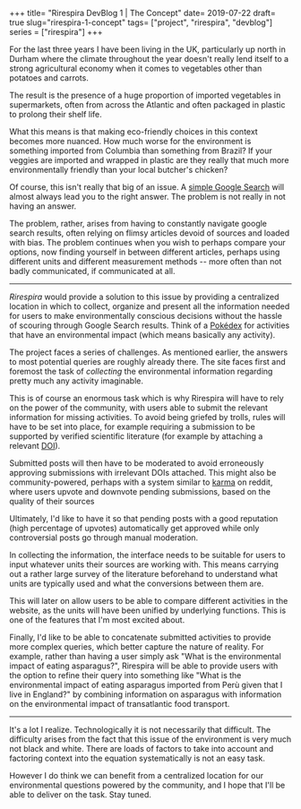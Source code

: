 +++
title= "Rirespira DevBlog 1 | The Concept"
date= 2019-07-22
draft= true
slug="rirespira-1-concept"
tags= ["project", "rirespira", "devblog"]
series = ["rirespira"]
+++

For the last three years I have been living in the UK, particularly up north in Durham where the climate throughout the year doesn't really lend itself to a strong agricultural economy when it comes to vegetables other than potatoes and carrots.

The result is the presence of a huge proportion of imported vegetables in supermarkets, often from across the Atlantic and often packaged in plastic to prolong their shelf life.

What this means is that making eco-friendly choices in this context becomes more nuanced. How much worse for the environment is something imported from Columbia than something from Brazil? If your veggies are imported and wrapped in plastic are they really that much more environmentally friendly than your local butcher's chicken?

Of course, this isn't really that big of an issue. A [simple Google Search](https://lmgtfy.com/?q=are+imported+vegetables+worse+than+meat) will almost always lead you to the right answer. The problem is not really in not having an answer.

The problem, rather, arises from having to constantly navigate google search results, often relying on flimsy articles devoid of sources and loaded with bias. The problem continues when you wish to perhaps compare your options, now finding yourself in between different articles, perhaps using different units and different measurement methods -- more often than not badly communicated, if communicated at all.

---

_Rirespira_ would provide a solution to this issue by providing a centralized location in which to collect, organize and present all the information needed for users to make environmentally conscious decisions without the hassle of scouring through Google Search results. Think of a [Pokédex](https://pokemon.fandom.com/wiki/Pok%C3%A9dex) for activities that have an environmental impact (which means basically any activity).

The project faces a series of challenges. As mentioned earlier, the answers to most potential queries are roughly already there. The site faces first and foremost the task of _collecting_ the environmental information regarding pretty much any activity imaginable.

This is of course an enormous task which is why Rirespira will have to rely on the power of the community, with users able to submit the relevant information for missing activities. To avoid being griefed by trolls, rules will have to be set into place, for example requiring a submission to be supported by verified scientific literature (for example by attaching a relevant [DOI](https://en.wikipedia.org/wiki/Digital_object_identifier)).

Submitted posts will then have to be moderated to avoid erroneously approving submissions with irrelevant DOIs attached. This might also be community-powered, perhaps with a system similar to [karma](https://www.reddit.com/r/NoStupidQuestions/comments/71qnm2/what_is_reddit_karma/) on reddit, where users upvote and downvote pending submissions, based on the quality of their sources

Ultimately, I'd like to have it so that pending posts with a good reputation (high percentage of upvotes) automatically get approved while only controversial posts go through manual moderation.

In collecting the information, the interface needs to be suitable for users to input whatever units their sources are working with. This means carrying out a rather large survey of the literature beforehand to understand what units are typically used and what the conversions between them are.

This will later on allow users to be able to compare different activities in the website, as the units will have been unified by underlying functions. This is one of the features that I'm most excited about.

Finally, I'd like to be able to concatenate submitted activities to provide more complex queries, which better capture the nature of reality. For example, rather than having a user simply ask "What is the environmental impact of eating asparagus?", Rirespira will be able to provide users with the option to refine their query into something like "What is the environmental impact of eating asparagus imported from Perù given that I live in England?" by combining information on asparagus with information on the environmental impact of transatlantic food transport.

---

It's a lot I realize. Technologically it is not necessarily that difficult. The difficulty arises from the fact that this issue of the environment is very much not black and white. There are loads of factors to take into account and factoring context into the equation systematically is not an easy task.

However I do think we can benefit from a centralized location for our environmental questions powered by the community, and I hope that I'll be able to deliver on the task. Stay tuned.

